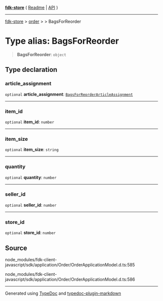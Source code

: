 [**fdk-store**](../../../README.md) ( [Readme](../../../README.md) \| [API](../../../API.md) )

---

[fdk-store](../../../API.md) > [order](../../README.md) > [<internal>](../README.md) > BagsForReorder

# Type alias: BagsForReorder

> **BagsForReorder**: `object`

## Type declaration

### article_assignment

`optional` **article_assignment**: [`BagsForReorderArticleAssignment`](type-alias.BagsForReorderArticleAssignment.md)

---

### item_id

`optional` **item_id**: `number`

---

### item_size

`optional` **item_size**: `string`

---

### quantity

`optional` **quantity**: `number`

---

### seller_id

`optional` **seller_id**: `number`

---

### store_id

`optional` **store_id**: `number`

## Source

node_modules/fdk-client-javascript/sdk/application/Order/OrderApplicationModel.d.ts:585

node_modules/fdk-client-javascript/sdk/application/Order/OrderApplicationModel.d.ts:586

---

Generated using [TypeDoc](https://typedoc.org/) and [typedoc-plugin-markdown](https://www.npmjs.com/package/typedoc-plugin-markdown)
